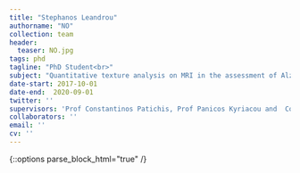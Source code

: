 ```yaml
---
title: "Stephanos Leandrou"
authorname: "NO"
collection: team
header:
  teaser: NO.jpg
tags: phd
tagline: "PhD Student<br>"
subject: "Quantitative texture analysis on MRI in the assessment of Alzheimer’s disease"
date-start: 2017-10-01
date-end:  2020-09-01
twitter: ''
supervisors: 'Prof Constantinos Patichis, Prof Panicos Kyriacou and  Constantino Carlos Reyes-Aldasoro'
collaborators: ''
email: ''
cv: ''
---
```

{::options parse_block_html="true" /}

<p align= "justify">

